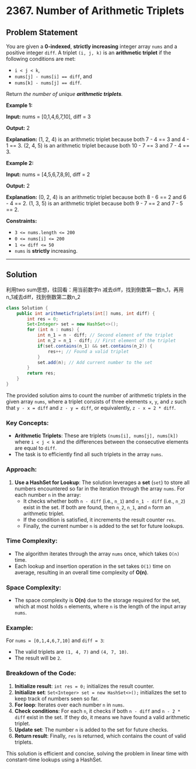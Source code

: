 # 2367. Number of Arithmetic Triplets

## Problem Statement
You are given a **0-indexed**, **strictly increasing** integer array `nums` and a positive integer `diff`. A triplet `(i, j, k)` is an **arithmetic triplet** if the following conditions are met:

*   `i < j < k`,
*   `nums[j] - nums[i] == diff`, and
*   `nums[k] - nums[j] == diff`.

Return _the number of unique **arithmetic triplets**._

**Example 1:**

**Input:** nums = \[0,1,4,6,7,10\], diff = 3 

**Output:** 2 

**Explanation:** (1, 2, 4) is an arithmetic triplet because both 7 - 4 == 3 and 4 - 1 == 3. (2, 4, 5) is an arithmetic triplet because both 10 - 7 == 3 and 7 - 4 == 3.

**Example 2:**

**Input:** nums = \[4,5,6,7,8,9\], diff = 2 

**Output:** 2 

**Explanation:** (0, 2, 4) is an arithmetic triplet because both 8 - 6 == 2 and 6 - 4 == 2. (1, 3, 5) is an arithmetic triplet because both 9 - 7 == 2 and 7 - 5 == 2.

**Constraints:**

*   `3 <= nums.length <= 200`
*   `0 <= nums[i] <= 200`
*   `1 <= diff <= 50`
*   `nums` is **strictly** increasing.

---

## Solution
利用two sum思想，往回看：用当前数字n 减去diff，找到倒数第一数n_1，再用n_1减去diff，找到倒数第二数n_2
```java
class Solution {
    public int arithmeticTriplets(int[] nums, int diff) {
        int res = 0;
        Set<Integer> set = new HashSet<>();
        for (int n : nums) {
            int n_1 = n - diff; // Second element of the triplet
            int n_2 = n_1 - diff; // First element of the triplet
            if(set.contains(n_1) && set.contains(n_2)) {
                res++; // Found a valid triplet
            }
            set.add(n); // Add current number to the set
        }
        return res;
    }
}
```

The provided solution aims to count the number of arithmetic triplets in the given array `nums`, where a triplet consists of three elements `x`, `y`, and `z` such that `y - x = diff` and `z - y = diff`, or equivalently, `z - x = 2 * diff`.

### Key Concepts:
- **Arithmetic Triplets**: These are triplets `(nums[i], nums[j], nums[k])` where `i < j < k` and the differences between the consecutive elements are equal to `diff`.
- The task is to efficiently find all such triplets in the array `nums`.

### Approach:
1. **Use a HashSet for Lookup**: The solution leverages a **set** (`set`) to store all numbers encountered so far in the iteration through the array `nums`. For each number `n` in the array:
    - It checks whether both `n - diff` (i.e., `n_1`) and `n_1 - diff` (i.e., `n_2`) exist in the set. If both are found, then `n_2`, `n_1`, and `n` form an arithmetic triplet.
    - If the condition is satisfied, it increments the result counter `res`.
    - Finally, the current number `n` is added to the set for future lookups.

### Time Complexity:
- The algorithm iterates through the array `nums` once, which takes `O(n)` time.
- Each lookup and insertion operation in the set takes `O(1)` time on average, resulting in an overall time complexity of **O(n)**.

### Space Complexity:
- The space complexity is **O(n)** due to the storage required for the set, which at most holds `n` elements, where `n` is the length of the input array `nums`.


### Example:
For `nums = [0,1,4,6,7,10]` and `diff = 3`:
- The valid triplets are `(1, 4, 7)` and `(4, 7, 10)`.
- The result will be `2`.

### Breakdown of the Code:
1. **Initialize result**: `int res = 0;` initializes the result counter.
2. **Initialize set**: `Set<Integer> set = new HashSet<>();` initializes the set to keep track of numbers seen so far.
3. **For loop**: Iterates over each number `n` in `nums`.
4. **Check conditions**: For each `n`, it checks if both `n - diff` and `n - 2 * diff` exist in the set. If they do, it means we have found a valid arithmetic triplet.
5. **Update set**: The number `n` is added to the set for future checks.
6. **Return result**: Finally, `res` is returned, which contains the count of valid triplets.

This solution is efficient and concise, solving the problem in linear time with constant-time lookups using a HashSet.